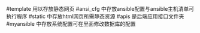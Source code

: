 #template 用以存放静态网页
#ansi_cfg 中存放ansible配置与ansible主机清单可执行程序
#static 中存放html网页所需静态资源
#apis 是后端应用接口文件夹
#myansible 中存放系统配置可在里面修改数据库的配置
